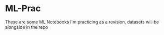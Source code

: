 # ML-Prac
These are some ML Notebooks I'm practicing as a revision, datasets will be alongside in the repo

